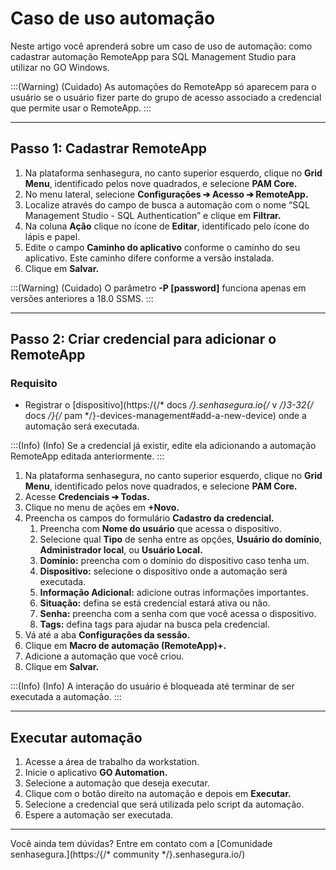 # Caso de uso automação

Neste artigo você aprenderá sobre um caso de uso de automação: como cadastrar automação RemoteApp para SQL Management Studio para utilizar no GO Windows.

:::(Warning) (Cuidado)
As automações do RemoteApp só aparecem para o usuário se o usuário fizer parte do grupo de acesso associado a credencial que permite usar o RemoteApp.
:::

* * *

## Passo 1: Cadastrar RemoteApp

1. Na plataforma senhasegura, no canto superior esquerdo, clique no **Grid Menu**, identificado pelos nove quadrados, e selecione **PAM Core.**
2. No menu lateral, selecione **Configurações ➔ Acesso ➔ RemoteApp.**
3. Localize através do campo de busca a automação com o nome “SQL Management Studio - SQL Authentication” e clique em **Filtrar.**
4. Na coluna **Ação** clique no ícone de **Editar**, identificado pelo ícone do lápis e papel.
5. Edite o campo **Caminho do aplicativo** conforme o caminho do seu aplicativo. Este caminho difere conforme a versão instalada.
6. Clique em **Salvar.**

:::(Warning) (Cuidado)
O parâmetro **-P [password]** funciona apenas em versões anteriores a 18.0 SSMS.
:::

* * *

## Passo 2: Criar credencial para adicionar o RemoteApp
### Requisito

* Registrar o [dispositivo](https:/{/* docs */}.senhasegura.io{/* v */}3-32{/* docs */}{/* pam */}-devices-management#add-a-new-device) onde a automação será executada.

:::(Info) (Info)
Se a credencial já existir, edite ela adicionando a automação RemoteApp editada anteriormente.
:::

1. Na plataforma senhasegura, no canto superior esquerdo, clique no **Grid Menu**, identificado pelos nove quadrados, e selecione **PAM Core.**
2. Acesse **Credenciais ➔ Todas.**
3. Clique no menu de ações em **+Novo.**
4. Preencha os campos do formulário **Cadastro da credencial.**
    1. Preencha com **Nome do usuário** que acessa o dispositivo.
    2. Selecione qual **Tipo** de senha entre as opções, **Usuário do domínio**, **Administrador local**, ou **Usuário Local.**
    3. **Domínio:** preencha com o domínio do dispositivo caso tenha um.
    4. **Dispositivo:** selecione o dispositivo onde a automação será executada.
    5. **Informação Adicional:** adicione outras informações importantes. 
    6. **Situação:** defina se está credencial estará ativa ou não.
    7. **Senha:** preencha com a senha com que você acessa o dispositivo.
    8. **Tags:** defina tags para ajudar na busca pela credencial.
5. Vá até a aba **Configurações da sessão.**
6. Clique em **Macro de automação (RemoteApp)+.**
7. Adicione a automação que você criou.
8. Clique em **Salvar.**

:::(Info) (Info)
A interação do usuário é bloqueada até terminar de ser executada a automação.
:::

* * *

## Executar automação

1. Acesse a área de trabalho da workstation.
2. Inicie o aplicativo **GO Automation.**
3. Selecione a automação que deseja executar.
4. Clique com o botão direito na automação e depois em **Executar.**
5. Selecione a credencial que será utilizada pelo script da automação.
6. Espere a automação ser executada.

* * *

Você ainda tem dúvidas? Entre em contato com a [Comunidade senhasegura.](https:/{/* community */}.senhasegura.io/)